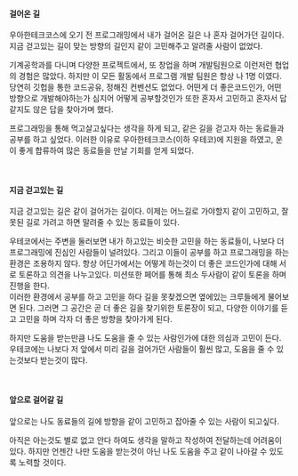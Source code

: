 
#### 걸어온 길

우아한테크코스에 오기 전 프로그래밍에서 내가 걸어온 길은 나 혼자 걸어가던 길이다.
지금 걷고있는 길이 맞는 방향의 길인지 같이 고민해주고 알려줄 사람이 없었다.

기계공학과를 다니며 다양한 프로젝트에서, 또 창업을 하며 개발팀원으로 이런저런 협업의 경험은 많았다. 하지만 이 모든 활동에서 프로그램 개발 팀원은 항상 나 1명 이였다. 당연히 깃헙을 통한 코드공유, 정해진 컨벤션도 없었다. 어떤게 더 좋은코드인가, 어떤 방향으로 개발해야하는가 심지어 어떻게 공부할것인가 또한 혼자서 고민하고 혼자서 답 같지도 않은 답을 찾아가며 했다.

프로그래밍을 통해 먹고살고싶다는 생각을 하게 되고, 같은 길을 걷고자 하는 동료들과 공부를 하고 싶었다. 이러한 이유로 우아한테크코스(이하 우테코)에 지원을 하였고, 운이 좋게 합류하여 많은 동료들을 만날 기회를 얻게 되었다.

<br>

#### 지금 걷고있는 길

지금 걷고있는 길은 같이 걸어가는 길이다.
이제는 어느길로 가야할지 같이 고민하고, 잘못된 길로 가려고 하면 말려줄 수 있는 동료들이 있다.

우테코에서는 주변을 둘러보면 내가 하고있는 비슷한 고민을 하는 동료들이, 나보다 더 프로그래밍에 진심인 사람들이 널려있다. 그리고 이들이 공부를 하고 프로그래밍을 하는 환경은 조용하지 않다. 항상 어딘가에서는 어떻게 하는것이 더 좋은 코드인가에 대해 서로 토론하고 의견을 나누고있다. 미션또한 페어를 통해 최소 두사람이 같이 토론을 하며 진행을 한다.  
이러한 환경에서 공부를 하고 고민을 하다 길을 못찾겠으면 옆에있는 크루들에게 물어보면 된다. 그러면 그 공간은 곧 더 좋은 길을 찾기위한 토론장이 되고, 다양한 이야기를 듣고 고민을 하며 각자 더 좋은 방향을 찾아가게 된다.

하지만 도움을 받는만큼 나도 도움을 줄 수 있는 사람인가에 대한 의심과 고민이 든다. 우테코에는 나보다 저 앞에서 미리 길을 걸어가던 사람들이 훨씬 많고, 도움을 줄 수 있는것보다 받는것이 많다.

<br>

#### 앞으로 걸어갈 길

앞으로는 나도 동료들의 길에 방향을 같이 고민하고 잡아줄 수 있는 사람이 되고싶다.

아직은 아는것도 별로 없고 안다 하여도 생각을 말하고 작성하여 전달하는데 어려움이 있다. 하지만 언젠간 나만 도움을 받는것이 아닌 나도 도움을 주고 같이 나아갈 수 있도록 노력할 것이다.